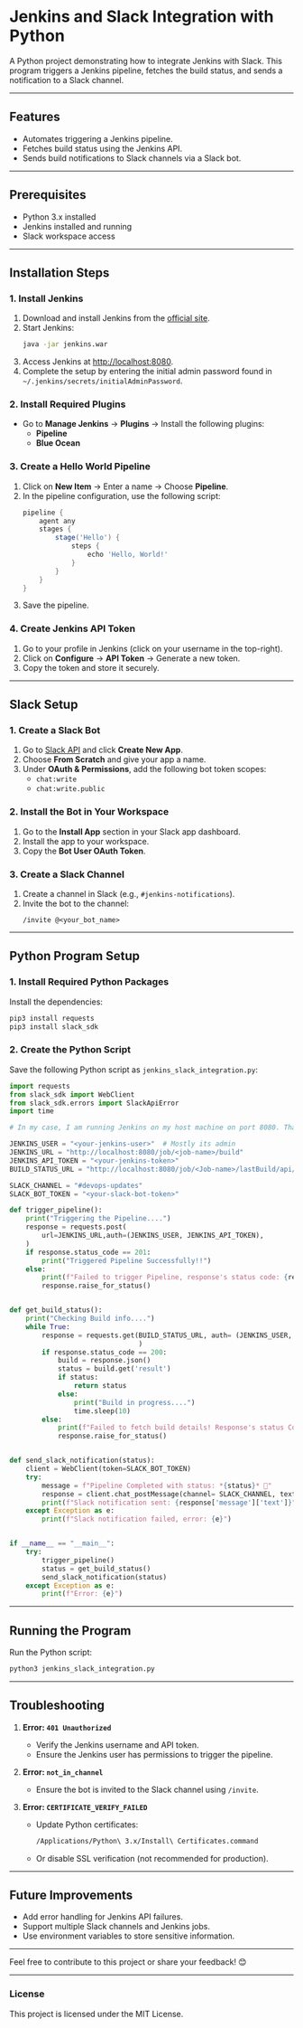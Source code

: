 # **Jenkins and Slack Integration with Python**

A Python project demonstrating how to integrate Jenkins with Slack. This program triggers a Jenkins pipeline, fetches the build status, and sends a notification to a Slack channel.

---

## **Features**
- Automates triggering a Jenkins pipeline.
- Fetches build status using the Jenkins API.
- Sends build notifications to Slack channels via a Slack bot.

---

## **Prerequisites**
- Python 3.x installed
- Jenkins installed and running
- Slack workspace access

---

## **Installation Steps**

### **1. Install Jenkins**
1. Download and install Jenkins from the [official site](https://www.jenkins.io/download/).
2. Start Jenkins:
   ```bash
   java -jar jenkins.war
   ```
3. Access Jenkins at [http://localhost:8080](http://localhost:8080).
4. Complete the setup by entering the initial admin password found in `~/.jenkins/secrets/initialAdminPassword`.

### **2. Install Required Plugins**
- Go to **Manage Jenkins** → **Plugins** → Install the following plugins:
  - **Pipeline**
  - **Blue Ocean**

### **3. Create a Hello World Pipeline**
1. Click on **New Item** → Enter a name → Choose **Pipeline**.
2. In the pipeline configuration, use the following script:
   ```groovy
   pipeline {
       agent any
       stages {
           stage('Hello') {
               steps {
                   echo 'Hello, World!'
               }
           }
       }
   }
   ```
3. Save the pipeline.

### **4. Create Jenkins API Token**
1. Go to your profile in Jenkins (click on your username in the top-right).
2. Click on **Configure** → **API Token** → Generate a new token.
3. Copy the token and store it securely.

---

## **Slack Setup**

### **1. Create a Slack Bot**
1. Go to [Slack API](https://api.slack.com/apps) and click **Create New App**.
2. Choose **From Scratch** and give your app a name.
3. Under **OAuth & Permissions**, add the following bot token scopes:
   - `chat:write`
   - `chat:write.public`

### **2. Install the Bot in Your Workspace**
1. Go to the **Install App** section in your Slack app dashboard.
2. Install the app to your workspace.
3. Copy the **Bot User OAuth Token**.

### **3. Create a Slack Channel**
1. Create a channel in Slack (e.g., `#jenkins-notifications`).
2. Invite the bot to the channel:
   ```plaintext
   /invite @<your_bot_name>
   ```

---

## **Python Program Setup**

### **1. Install Required Python Packages**
Install the dependencies:
```bash
pip3 install requests
pip3 install slack_sdk
```

### **2. Create the Python Script**
Save the following Python script as `jenkins_slack_integration.py`:
```python
import requests
from slack_sdk import WebClient
from slack_sdk.errors import SlackApiError
import time

# In my case, I am running Jenkins on my host machine on port 8080. That's why its URL is localhost 

JENKINS_USER = "<your-jenkins-user>"  # Mostly its admin
JENKINS_URL = "http://localhost:8080/job/<job-name>/build"
JENKINS_API_TOKEN = "<your-jenkins-token>"
BUILD_STATUS_URL = "http://localhost:8080/job/<Job-name>/lastBuild/api/json"

SLACK_CHANNEL = "#devops-updates"
SLACK_BOT_TOKEN = "<your-slack-bot-token>"

def trigger_pipeline():
    print("Triggering the Pipeline....")
    response = requests.post(
        url=JENKINS_URL,auth=(JENKINS_USER, JENKINS_API_TOKEN),
    )
    if response.status_code == 201:
        print("Triggered Pipeline Successfully!!")
    else:
        print(f"Failed to trigger Pipeline, response's status code: {response.status_code}")
        response.raise_for_status()


def get_build_status():
    print("Checking Build info....")
    while True:
        response = requests.get(BUILD_STATUS_URL, auth= (JENKINS_USER, JENKINS_API_TOKEN),
                                )
        if response.status_code == 200:
            build = response.json()
            status = build.get('result')
            if status:
                return status
            else:
                print("Build in progress....")
                time.sleep(10)
        else:
            print(f"Failed to fetch build details! Response's status Code: {response.status_code}")
            response.raise_for_status()


def send_slack_notification(status):
    client = WebClient(token=SLACK_BOT_TOKEN)
    try:
        message = f"Pipeline Completed with status: *{status}* 🚀"
        response = client.chat_postMessage(channel= SLACK_CHANNEL, text= message)
        print(f"Slack notification sent: {response['message']['text']}")
    except Exception as e:
        print(f"Slack notification failed, error: {e}")


if __name__ == "__main__":
    try:
        trigger_pipeline()
        status = get_build_status()
        send_slack_notification(status)
    except Exception as e:
        print(f"Error: {e}") 
```

---

## **Running the Program**
Run the Python script:
```bash
python3 jenkins_slack_integration.py
```

---

## **Troubleshooting**

1. **Error: `401 Unauthorized`**
   - Verify the Jenkins username and API token.
   - Ensure the Jenkins user has permissions to trigger the pipeline.

2. **Error: `not_in_channel`**
   - Ensure the bot is invited to the Slack channel using `/invite`.

3. **Error: `CERTIFICATE_VERIFY_FAILED`**
   - Update Python certificates:
     ```bash
     /Applications/Python\ 3.x/Install\ Certificates.command
     ```
   - Or disable SSL verification (not recommended for production).

---

## **Future Improvements**
- Add error handling for Jenkins API failures.
- Support multiple Slack channels and Jenkins jobs.
- Use environment variables to store sensitive information.

---

Feel free to contribute to this project or share your feedback! 😊

---

### **License**
This project is licensed under the MIT License.
